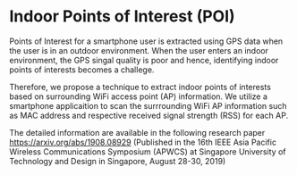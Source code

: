 # Indoor Points of Interest (POI)

Points of Interest for a smartphone user is extracted using GPS data when the user is in an outdoor environment. When the user enters an indoor environment, the GPS singal quality is poor and hence, identifying indoor points of interests becomes a challege.

Therefore, we propose a technique to extract indoor points of interests based on surrounding WiFi access point (AP) information. 
We utilize a smartphone applicaition to scan the surrrounding WiFi AP information such as MAC address and respective received signal strength (RSS) for each AP.

The detailed information are available in the following research paper https://arxiv.org/abs/1908.08929 (Published in the 16th IEEE Asia Pacific Wireless Communications Symposium (APWCS) at Singapore University of Technology and Design in Singapore, August 28-30, 2019)
